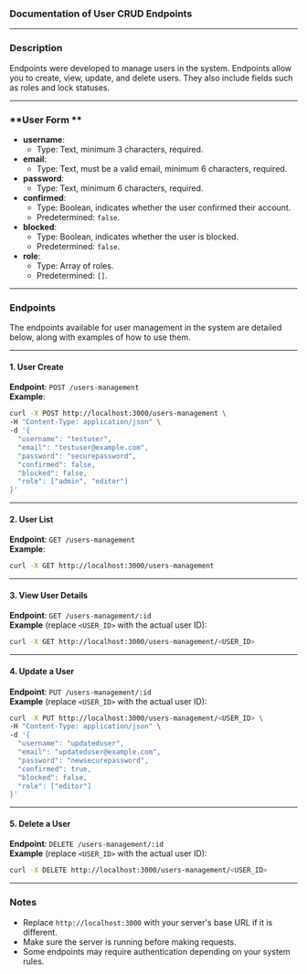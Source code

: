 ### Documentation of User CRUD Endpoints

---

### **Description**
Endpoints were developed to manage users in the system. Endpoints allow you to create, view, update, and delete users. They also include fields such as roles and lock statuses.

---

### **User Form **
- **username**:  
  - Type: Text, minimum 3 characters, required.
- **email**:  
  - Type: Text, must be a valid email, minimum 6 characters, required. 
- **password**:  
  - Type: Text, minimum 6 characters, required.  
- **confirmed**:  
  - Type: Boolean, indicates whether the user confirmed their account.  
  - Predetermined: `false`.  
- **blocked**:  
  - Type: Boolean, indicates whether the user is blocked.
  - Predetermined: `false`.  
- **role**:  
  - Type: Array of roles.
  - Predetermined: `[]`.

---

### **Endpoints**

The endpoints available for user management in the system are detailed below, along with examples of how to use them.

---

#### **1. User Create**
**Endpoint**: `POST /users-management`  
**Example**:  

```bash
curl -X POST http://localhost:3000/users-management \
-H "Content-Type: application/json" \
-d '{
  "username": "testuser",
  "email": "testuser@example.com",
  "password": "securepassword",
  "confirmed": false,
  "blocked": false,
  "role": ["admin", "editor"]
}'
```

---

#### **2. User List**
**Endpoint**: `GET /users-management`  
**Example**:  

```bash
curl -X GET http://localhost:3000/users-management
```

---

#### **3. View User Details**
**Endpoint**: `GET /users-management/:id`  
**Example** (replace `<USER_ID>` with the actual user ID): 

```bash
curl -X GET http://localhost:3000/users-management/<USER_ID>
```

---

#### **4. Update a User**
**Endpoint**: `PUT /users-management/:id`  
**Example** (replace `<USER_ID>` with the actual user ID): 

```bash
curl -X PUT http://localhost:3000/users-management/<USER_ID> \
-H "Content-Type: application/json" \
-d '{
  "username": "updateduser",
  "email": "updateduser@example.com",
  "password": "newsecurepassword",
  "confirmed": true,
  "blocked": false,
  "role": ["editor"]
}'
```

---

#### **5. Delete a User**
**Endpoint**: `DELETE /users-management/:id`  
**Example** (replace `<USER_ID>` with the actual user ID):  

```bash
curl -X DELETE http://localhost:3000/users-management/<USER_ID>
```

---

### **Notes**
- Replace `http://localhost:3000` with your server's base URL if it is different.
- Make sure the server is running before making requests. 
- Some endpoints may require authentication depending on your system rules.